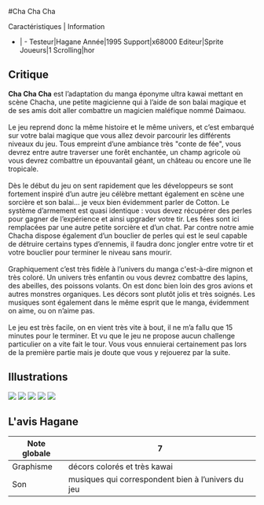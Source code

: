 #Cha Cha Cha

Caractéristiques | Information
- | -
Testeur|Hagane
Année|1995
Support|x68000
Editeur|Sprite
Joueurs|1
Scrolling|hor

## Critique
<b>Cha Cha Cha</b> est l’adaptation du manga éponyme ultra kawai mettant en scène Chacha, une petite magicienne qui à l’aide de son balai magique et de ses amis doit aller combattre un magicien maléfique nommé Daimaou.<br/><br/>Le jeu reprend donc la même histoire et le même univers, et c’est embarqué sur votre balai magique que vous allez devoir parcourir les différents niveaux du jeu. Tous empreint d’une ambiance très "conte de fée", vous devrez entre autre traverser une forêt enchantée, un champ agricole où vous devrez combattre un épouvantail géant, un château ou encore une île tropicale.<br/><br/>Dès le début du jeu on sent rapidement que les développeurs se sont fortement inspiré d’un autre jeu célèbre mettant également en scène une sorcière et son balai… je veux bien évidemment parler de Cotton. Le système d’armement est quasi identique : vous devez récupérer des perles pour gagner de l’expérience et ainsi upgrader votre tir. Les fées sont ici remplacées par une autre petite sorcière et d’un chat. Par contre notre amie Chacha dispose également d’un bouclier de perles qui est le seul capable de détruire certains types d’ennemis, il faudra donc jongler entre votre tir et votre bouclier pour terminer le niveau sans mourir.<br/><br/>Graphiquement c’est très fidèle à l’univers du manga c'est-à-dire mignon et très coloré. Un univers très enfantin ou vous devrez combattre des lapins, des abeilles, des poissons volants. On est donc bien loin des gros avions et autres monstres organiques. Les décors sont plutôt jolis et très soignés. Les musiques sont également dans le même esprit que le manga, évidemment on aime, ou on n’aime pas. <br/><br/>Le jeu est très facile, on en vient très vite à bout, il ne m’a fallu que 15 minutes pour le terminer. Et vu que le jeu ne propose aucun challenge particulier on a vite fait le tour. Vous vous ennuierai certainement pas lors de la première partie mais je doute que vous y rejouerez par la suite.

## Illustrations
![](http://www.shmup.com/images/thumbs/img_fiche_1_509.jpg)
![](http://www.shmup.com/images/thumbs/img_fiche_2_509.jpg)
![](http://www.shmup.com/images/thumbs/img_fiche_3_509.jpg)
![](http://www.shmup.com/images/thumbs/img_fiche_4_509.jpg)
![](http://www.shmup.com/images/thumbs/)

## L'avis Hagane
Note globale|7
-|-
Graphisme|décors colorés et très kawai
Son|musiques qui correspondent bien à l’univers du jeu
